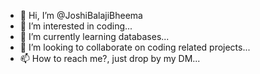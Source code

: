 - 👋 Hi, I’m @JoshiBalajiBheema
- 👀 I’m interested in coding...
- 🌱 I’m currently learning databases...
- 💞️ I’m looking to collaborate on coding related projects...
- 📫 How to reach me?, just drop by my DM...

<!---
iHso7/iHso7 is a ✨ special ✨ repository because its `README.md` (this file) appears on your GitHub profile.
You can click the Preview link to take a look at your changes.
--->
